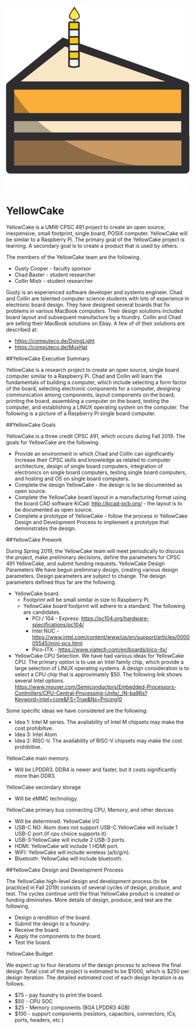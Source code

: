 ![Yellow Cake](res/yellowcake.svg)

# YellowCake

YellowCake is a UMW CPSC 491 project to create an open source, inexpensive, small footprint, single board, POSIX computer. YellowCake will be similar to a Raspberry Pi. The primary goal of the YellowCake project is learning. A secondary goal is to create a product that is used by others.


The members of the YellowCake team are the following.
- Gusty Cooper - faculty sponsor
- Chad Baxter - student researcher
- Collin Mistr - student researcher


Gusty is an experienced software developer and systems engineer. Chad and Collin are talented computer science students with lots of experience in electronic board design. They have designed several boards that fix problems in various MacBook computers. Their design solutions included board layout and subsequent manufacture by a foundry. Collin and Chad are selling their MacBook solutions on Ebay. A few of of their solutions are described at: 


- https://computeco.de/DyingLight
- https://computeco.de/MuxHat

##YellowCake Executive Summary


YellowCake is a research project to create an open source, single board computer similar to a Raspberry Pi. Chad and Collin will learn the fundamentals of building a computer, which include selecting a form factor of the board, selecting electronic components for a computer, designing communication among components, layout components on the board, printing the board, assembling a computer on the board, testing the computer, and establishing a LINUX operating system on the computer. The following is a picture of a Raspberry Pi single board computer.

##YellowCake Goals

YellowCake is a three credit CPSC 491, which occurs during Fall 2019. The goals for YellowCake are the following.
- Provide an environment in which Chad and Collin can significantly increase their CPSC skills and knowledge as related to computer architecture, design of single board computers, integration of electronics on single board computers, testing single board computers, and hosting and OS on single board computers.
- Complete the design YellowCake - the design is to be documented as open source.
- Complete the YellowCake board layout in a manufacturing format using the board CAD software KiCad: http://kicad-pcb.org/ - the layout is to be documented as open source.
- Complete a prototype of YellowCake - follow the process in YellowCake Design and Development Process to implement a prototype that demonstrates the design.

##YellowCake Prework

During Spring 2019, the YellowCake team will meet periodically to discuss the project, make preliminary decisions, define the parameters for CPSC 491 YellowCake, and submit funding requests. 
YellowCake Design Parameters
We have begun preliminary design, creating various design parameters. Design parameters are subject to change. The design parameters defined thus far are the following.
- YellowCake board.
  - Footprint will be small similar in size to Raspberry Pi.
  - YellowCake board footprint will adhere to a standard. The following are candidates.
     - PCI / 104 - Express:  https://pc104.org/hardware-specifications/pc104/
     - Intel NUC - https://www.intel.com/content/www/us/en/support/articles/000005545/mini-pcs.html
     - Pico-ITX - https://www.viatech.com/en/boards/pico-itx/ 
- YellowCake CPU Selection. We have had various ideas for YellowCake CPU. The primary option is to use an Intel family chip, which provide a large selection of LINUX operating systems. A design consideration is to select a CPU chip that is approximately $50. The following link shows several Intel options.
https://www.mouser.com/Semiconductors/Embedded-Processors-Controllers/CPU-Central-Processing-Units/_/N-ba96s?Keyword=intel+core&FS=True&Ns=Pricing|0

Some specific ideas we have considered are the following:
- Idea 1: Intel M series. The availability of Intel M chipsets may make the cost prohibitive.
- Idea 3: Intel Atom
- Idea 2: RISC-V. The availability of RISC-V chipsets may make the cost prohibitive.

YellowCake main memory. 
- Will be LPDDR3. DDR4 is newer and faster, but it costs significantly more than DDR3.

YellowCake secondary storage
- Will be eMMC technology.

YellowCake primary bus connecting CPU, Memory, and other devices 
- Will be determined.
YellowCake I/O
- USB-C NO: Atom does not support USB-C.YellowCake will include 1 USB-C port (if cpu choice supports it).
- USB-3:YellowCake will include 2 USB-3 ports.
- HDMI: YellowCake will include 1 HDMI port.
- WiFI: YellowCake will include wireless (a/b/g/n).
- Bluetooth: YellowCake will include bluetooth.

##YellowCake Design and Development Process

The YellowCake high-level design and development process (to be practiced in Fall 2019) consists of several cycles of design, produce, and test. The cycles continue until the final YellowCake product is created or funding diminishes. More details of design, produce, and test are the following.
- Design a rendition of the board.
- Submit the design to a foundry.
- Receive the board.
- Apply the components to the board.
- Test the board. 

YellowCake Budget

We expect up to four iterations of the design process to achieve the final design. Total cost of the project is estimated to be $1000, which is $250 per design iteration. The detailed estimated cost of each design iteration is as follows.
- $75 - pay foundry to print the board.
- $50 - CPU SOC
- $25 - Memory components (BGA LPDDR3 4GB)
- $100 - support components (resistors, capacitors, connectors, ICs, ports,
headers, etc.)
